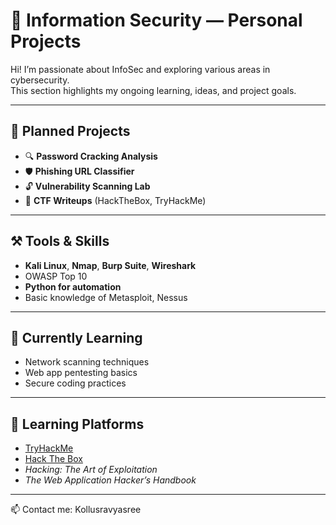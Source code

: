 # 🔐 Information Security — Personal Projects

Hi! I’m passionate about InfoSec and exploring various areas in cybersecurity.  
This section highlights my ongoing learning, ideas, and project goals.

---

## 📁 Planned Projects

- 🔍 **Password Cracking Analysis**
- 🛡️ **Phishing URL Classifier**
- 🔓 **Vulnerability Scanning Lab**
- 🧠 **CTF Writeups** (HackTheBox, TryHackMe)

---

## ⚒️ Tools & Skills

- **Kali Linux**, **Nmap**, **Burp Suite**, **Wireshark**
- OWASP Top 10
- **Python for automation**
- Basic knowledge of Metasploit, Nessus

---

## 🌱 Currently Learning

- Network scanning techniques
- Web app pentesting basics
- Secure coding practices

---

## 🧠 Learning Platforms

- [TryHackMe](https://tryhackme.com/)
- [Hack The Box](https://www.hackthebox.com/)
- *Hacking: The Art of Exploitation*  
- *The Web Application Hacker’s Handbook*

---

📫 Contact me: Kollusravyasree
